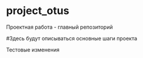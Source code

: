 # project_otus
Проектная работа - главный репозиторий

#Здесь будут описываться основные шаги проекта

Тестовые изменения
